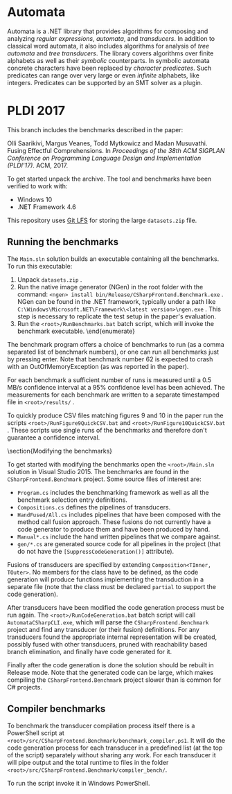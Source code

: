 # Automata
Automata is a .NET library that provides algorithms for composing and analyzing _regular expressions_, _automata_, and _transducers_. In addition to classical word automata, it also includes algorithms for analysis of _tree automata_ and _tree transducers_. The library covers algorithms over finite alphabets as well as their _symbolic_ counterparts. In symbolic automata concrete characters have been replaced by _character predicates_. Such predicates can range over very large or even _infinite_ alphabets, like integers. Predicates can be supported by an SMT solver as a plugin.

# PLDI 2017

This branch includes the benchmarks described in the paper:

Olli Saarikivi, Margus Veanes, Todd Mytkowicz and Madan Musuvathi. Fusing Effectful Comprehensions. In *Proceedings of the 38th ACM SIGPLAN Conference on Programming Language Design and Implementation (PLDI'17)*. ACM, 2017.

To get started unpack the archive. The tool and benchmarks have been verified to work with:

- Windows 10
- .NET Framework 4.6

This repository uses [Git LFS](https://git-lfs.github.com/) for storing the large `datasets.zip` file.

## Running the benchmarks

The `Main.sln` solution builds an executable containing all the benchmarks. To run this executable:

1. Unpack `datasets.zip` .
2. Run the native image generator (NGen) in the root folder with the command: `<ngen> install bin/Release/CSharpFrontend.Benchmark.exe` . NGen can be found in the .NET framework, typically under a path like `C:\Windows\Microsoft.NET\Framework\<latest version>\ngen.exe` . This step is necessary to replicate the test setup in the paper's evaluation.
3. Run the `<root>/RunBenchmarks.bat` batch script, which will invoke the benchmark executable.
\end{enumerate}

The benchmark program offers a choice of benchmarks to run (as a comma separated list of benchmark numbers), or one can run all benchmarks just by pressing enter. Note that benchmark number 62 is expected to crash with an OutOfMemoryException (as was reported in the paper).

For each benchmark a sufficient number of runs is measured until a 0.5 MB/s confidence interval at a 95\% confidence level has been achieved. The measurements for each benchmark are written to a separate timestamped file in `<root>/results/` .

To quickly produce CSV files matching figures 9 and 10 in the paper run the scripts `<root>/RunFigure9QuickCSV.bat` and `<root>/RunFigure10QuickCSV.bat` . These scripts use single runs of the benchmarks and therefore don't guarantee a confidence interval.

\section{Modifying the benchmarks}

To get started with modifying the benchmarks open the `<root>/Main.sln` solution in Visual Studio 2015. The benchmarks are found in the `CSharpFrontend.Benchmark` project. Some source files of interest are:

- `Program.cs` includes the benchmarking framework as well as all the benchmark selection entry definitions.
- `Compositions.cs` defines the pipelines of transducers.
- `HandFused/All.cs` includes pipelines that have been composed with the method call fusion approach. These fusions do not currently have a code generator to produce them and have been produced by hand.
- `Manual*.cs` include the hand written pipelines that we compare against.
- `gen/*.cs` are generated source code for all pipelines in the project (that do not have the `[SuppressCodeGeneration()]` attribute).

Fusions of transducers are specified by extending `Composition<TInner, TOuter>`. No members for the class have to be defined, as the code generation will produce functions implementing the transduction in a separate file (note that the class must be declared `partial` to support the code generation).

After transducers have been modified the code generation process must be run again. The `<root>/RunCodeGeneration.bat` batch script will call `AutomataCSharpCLI.exe`, which will parse the `CSharpFrontend.Benchmark` project and find any transducer (or their fusion) definitions. For any transducers found the appropriate internal representation will be created, possibly fused with other transducers, pruned with reachability based branch elimination, and finally have code generated for it.

Finally after the code generation is done the solution should be rebuilt in Release mode. Note that the generated code can be large, which makes compiling the `CSharpFrontend.Benchmark` project slower than is common for C# projects.

## Compiler benchmarks

To benchmark the transducer compilation process itself there is a PowerShell script at `<root>/src/CSharpFrontend.Benchmark/benchmark_compiler.ps1`. It will do the code generation process for each transducer in a predefined list (at the top of the script) separately without sharing any work. For each transducer it will pipe output and the total runtime to files in the folder `<root>/src/CSharpFrontend.Benchmark/compiler_bench/`.

To run the script invoke it in Windows PowerShell.
